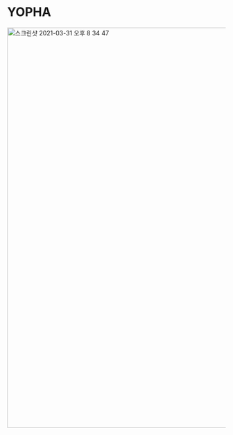 # YOPHA

<img width="923" alt="스크린샷 2021-03-31 오후 8 34 47" src="https://user-images.githubusercontent.com/50359820/113138544-e1ef3c80-9260-11eb-8fb2-36f2f39dd58d.png">
